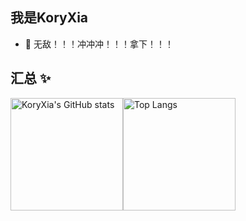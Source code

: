 ## 我是KoryXia

- 🍾 无敌！！！冲冲冲！！！拿下！！！

## 汇总 ✨

<div style="display: flex;">
  <img height="180px" src="https://github-readme-stats-nine-xi-41.vercel.app/api?username=KoryXia&show_icons=true&theme=dracula" alt="KoryXia's GitHub stats"/>
  <img height="180px" src="https://github-readme-stats-nine-xi-41.vercel.app/api/top-langs/?username=KoryXia&theme=dracula&layout=compact" alt="Top Langs"/>
</div>

